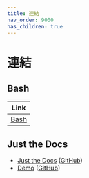 ```yaml
---
title: 連結
nav_order: 9000
has_children: true
---
```


# 連結


## Bash

| Link |
| ---- |
| [Bash](https://www.gnu.org/software/bash/) |


## Just the Docs

* [Just the Docs](https://pmarsceill.github.io/just-the-docs/) ([GitHub](https://github.com/pmarsceill/just-the-docs))
* [Demo](https://pmarsceill.github.io/jtd-remote/) ([GitHub](https://github.com/pmarsceill/jtd-remote))
